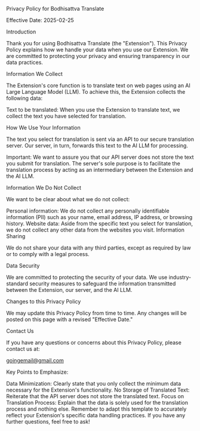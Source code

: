 Privacy Policy for Bodhisattva Translate

Effective Date: 2025-02-25

Introduction

Thank you for using Bodhisattva Translate (the "Extension"). This Privacy Policy explains how we handle your data when you use our Extension. We are committed to protecting your privacy and ensuring transparency in our data practices.

Information We Collect

The Extension's core function is to translate text on web pages using an AI Large Language Model (LLM). To achieve this, the Extension collects the following data:

Text to be translated: When you use the Extension to translate text, we collect the text you have selected for translation.

How We Use Your Information

The text you select for translation is sent via an API to our secure translation server. Our server, in turn, forwards this text to the AI LLM for processing.

Important: We want to assure you that our API server does not store the text you submit for translation. The server's sole purpose is to facilitate the translation process by acting as an intermediary between the Extension and the AI LLM.

Information We Do Not Collect

We want to be clear about what we do not collect:

Personal information: We do not collect any personally identifiable information (PII) such as your name, email address, IP address, or browsing history.
Website data: Aside from the specific text you select for translation, we do not collect any other data from the websites you visit.
Information Sharing

We do not share your data with any third parties, except as required by law or to comply with a legal process.

Data Security

We are committed to protecting the security of your data. We use industry-standard security measures to safeguard the information transmitted between the Extension, our server, and the AI LLM.

Changes to this Privacy Policy

We may update this Privacy Policy from time to time. Any changes will be posted on this page with a revised "Effective Date."   

Contact Us

If you have any questions or concerns about this Privacy Policy, please contact us at:

goingemail@gmail.com   

Key Points to Emphasize:

Data Minimization: Clearly state that you only collect the minimum data necessary for the Extension's functionality.
No Storage of Translated Text: Reiterate that the API server does not store the translated text.
Focus on Translation Process: Explain that the data is solely used for the translation process and nothing else.
Remember to adapt this template to accurately reflect your Extension's specific data handling practices. If you have any further questions, feel free to ask!
